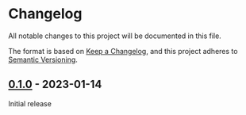 # Changelog

All notable changes to this project will be documented in this file.

The format is based on [Keep a Changelog](https://keepachangelog.com/en/1.0.0/), and this project adheres to [Semantic Versioning](https://semver.org/spec/v2.0.0.html).

## [0.1.0] - 2023-01-14

Initial release

[0.1.0]: https://github.com/olivierlacan/keep-a-changelog/releases/tag/v0.1.0
